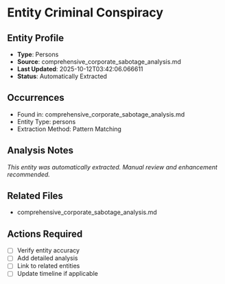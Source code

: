 # Entity Criminal Conspiracy

## Entity Profile
- **Type**: Persons
- **Source**: comprehensive_corporate_sabotage_analysis.md
- **Last Updated**: 2025-10-12T03:42:06.066611
- **Status**: Automatically Extracted

## Occurrences
- Found in: comprehensive_corporate_sabotage_analysis.md
- Entity Type: persons
- Extraction Method: Pattern Matching

## Analysis Notes
*This entity was automatically extracted. Manual review and enhancement recommended.*

## Related Files
- comprehensive_corporate_sabotage_analysis.md

## Actions Required
- [ ] Verify entity accuracy
- [ ] Add detailed analysis
- [ ] Link to related entities
- [ ] Update timeline if applicable
